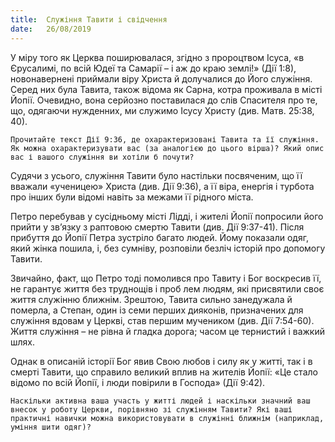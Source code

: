 ```yaml
---
title:  Служіння Тавити і свідчення
date:   26/08/2019
---
```


У міру того як Церква поширювалася, згідно з пророцтвом Ісуса, «в Єрусалимі, по всій Юдеї та Самарії – і аж до краю землі!» (Дії 1:8), новонавернені приймали віру Христа й долучалися до Його служіння. Серед них була Тавита, також відома як Сарна, котра проживала в місті Йопії. Очевидно, вона серйозно поставилася до слів Спасителя про те, що, одягаючи нужденних, ми служимо Ісусу Христу (див. Матв. 25:38, 40).

`Прочитайте текст Дії 9:36, де охарактеризовані Тавита та її служіння. Як можна охарактеризувати вас (за аналогією до цього вірша)? Який опис вас і вашого служіння ви хотіли б почути?`

Судячи з усього, служіння Тавити було настільки посвяченим, що її вважали «ученицею» Христа (див. Дії 9:36), а її віра, енергія і турбота про інших були відомі навіть за межами її рідного міста.

Петро перебував у сусідньому місті Лідді, і жителі Йопії попросили його прийти у зв’язку з раптовою смертю Тавити (див. Дії 9:37-41). Після прибуття до Йопії Петра зустріло багато людей. Йому показали одяг, який жінка пошила, і, без сумніву, розповіли безліч історій про допомогу Тавити.

Звичайно, факт, що Петро тоді помолився про Тавиту і Бог воскресив її, не гарантує життя без труднощів і проб­ лем людям, які присвятили своє життя служінню ближнім. Зрештою, Тавита сильно занедужала й померла, а Степан, один із семи перших дияконів, призначених для служіння вдовам у Церкві, став першим мучеником (див. Дії 7:54-60). Життя служіння – не рівна й гладка дорога; часом це тернистий і важкий шлях.

Однак в описаній історії Бог явив Свою любов і силу як у житті, так і в смерті Тавити, що справило великий вплив на жителів Йопії: «Це стало відомо по всій Йопії, і люди повірили в Господа» (Дії 9:42).

`Наскільки активна ваша участь у житті людей і наскільки значний ваш внесок у роботу Церкви, порівняно зі служінням Тавити? Які ваші практичні навички можна використовувати в служінні ближнім (наприклад, уміння шити одяг)?`
